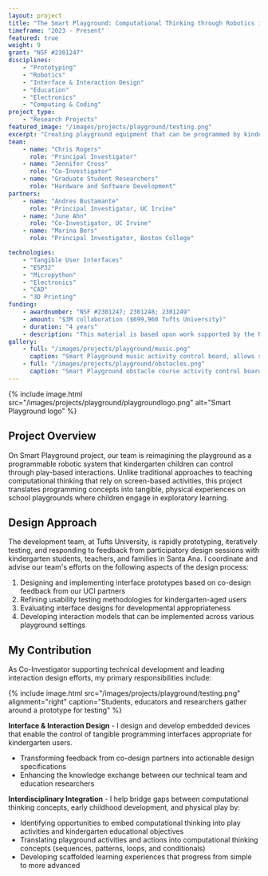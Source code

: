 ```yaml
---
layout: project
title: "The Smart Playground: Computational Thinking through Robotics in Early Childhood"
timeframe: "2023 - Present"
featured: true
weight: 9
grant: "NSF #2301247"
disciplines:
    - "Prototyping"
    - "Robotics"
    - "Interface & Interaction Design"
    - "Education"
    - "Electronics"
    - "Computing & Coding"
project_type:
    - "Research Projects"
featured_image: "/images/projects/playground/testing.png"
excerpt: "Creating playground equipment that can be programmed by kindergarten children, integrating computational thinking into physical play environments."
team:
    - name: "Chris Rogers"
      role: "Principal Investigator"
    - name: "Jennifer Cross"
      role: "Co-Investigator"
    - name: "Graduate Student Researchers"
      role: "Hardware and Software Development"
partners:
    - name: "Andres Bustamante"
      role: "Principal Investigator, UC Irvine"
    - name: "June Ahn"
      role: "Co-Investigator, UC Irvine"
    - name: "Marina Bers"
      role: "Principal Investigator, Boston College"

technologies:
    - "Tangible User Interfaces"
    - "ESP32"
    - "Micropython"
    - "Electronics"
    - "CAD"
    - "3D Printing"
funding:
    - awardnumber: "NSF #2301247; 2301248; 2301249"
    - amount: "$3M collaboration ($699,960 Tufts University)"
    - duration: "4 years"
    - description: "This material is based upon work supported by the National Science Foundation. Any opinions, findings, and conclusions or recommendations expressed in this material are those of the author(s) and do not necessarily reflect the views of the National Science Foundation."
gallery:
    - full: "/images/projects/playground/music.png"
      caption: "Smart Playground music activity control board, allows students to collect sequences of musical notes on the classroom and play those notes back as music."
    - full: "/images/projects/playground/obstacles.png"
      caption: "Smart Playground obstacle course activity control board, allows students to collect sequences of playground actions on the classroom and challenge their friends to follow the sequence."
---
```


{% include image.html src="/images/projects/playground/playgroundlogo.png" alt="Smart Playground logo" %}

## Project Overview

On Smart Playground project, our team is reimagining the playground as a programmable robotic system that kindergarten children can control through play-based interactions. Unlike traditional approaches to teaching computational thinking that rely on screen-based activities, this project translates programming concepts into tangible, physical experiences on school playgrounds where children engage in exploratory learning.

## Design Approach

The development team, at Tufts University, is rapidly prototyping, iteratively testing, and responding to feedback from participatory design sessions with kindergarten students, teachers, and families in Santa Ana. I coordinate and advise our team's efforts on the following aspects of the design process:

1. Designing and implementing interface prototypes based on co-design feedback from our UCI partners
2. Refining usability testing methodologies for kindergarten-aged users
3. Evaluating interface designs for developmental appropriateness
4. Developing interaction models that can be implemented across various playground settings

## My Contribution

As Co-Investigator supporting technical development and leading interaction design efforts, my primary responsibilities include:

{% include image.html src="/images/projects/playground/testing.png" alignment="right" caption="Students, educators and researchers gather around a prototype for testing" %}

**Interface & Interaction Design** - I design and develop embedded devices that enable the control of tangible programming interfaces appropriate for kindergarten users.

-   Transforming feedback from co-design partners into actionable design specifications
-   Enhancing the knowledge exchange between our technical team and education researchers

**Interdisciplinary Integration** - I help bridge gaps between computational thinking concepts, early childhood development, and physical play by:

-   Identifying opportunities to embed computational thinking into play activities and kindergarten educational objectives
-   Translating playground activities and actions into computational thinking concepts (sequences, patterns, loops, and conditionals)
-   Developing scaffolded learning experiences that progress from simple to more advanced
